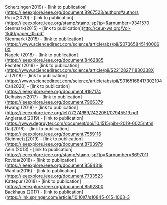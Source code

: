 Scherzinger(2019) - [link to publication](https://ieeexplore.ieee.org/document/8967523/authors#authors<br />
Rozo(2020) - [link to publication](https://ieeexplore.ieee.org/stamp/stamp.jsp?tp=&arnumber=9341570<br />
Stenmark(2015) - [link to publication](http://ceur-ws.org/Vol-1540/paper_05.pdf<br />
Stenmark (2015) - [link to publication](https://www.sciencedirect.com/science/article/abs/pii/S073658451400060X<br />
Nagele (2018) - [link to publication](https://ieeexplore.ieee.org/document/8462885<br />
Fechter (2018) - [link to publication](https://www.sciencedirect.com/science/article/pii/S221282711830338X<br />
Ji (2018) - [link to publication](https://www.sciencedirect.com/science/article/abs/pii/S0165168417302104<br />
Cai(2020) - [link to publication](https://ieeexplore.ieee.org/document/9197174<br />
Delhaisse(2017) - [link to publication](https://ieeexplore.ieee.org/document/7966379<br />
Hwang (2018) - [link to publication](https://ieeexplore.ieee.org/iel7/7274989/7422051/07945519.pdf<br />
Angleraud(2019) - [link to publication](https://www.degruyter.com/document/doi/10.1515/pjbr-2019-0025/html<br />
Dai(2016) - [link to publication](https://ieeexplore.ieee.org/document/7559116<br />
Steinmetz(2019) - [link to publication](https://ieeexplore.ieee.org/document/8763979<br />
Aein (2013) - [link to publication](https://ieeexplore.ieee.org/stamp/stamp.jsp?tp=&arnumber=6697011<br />
Rovida(2018) - [link to publication](https://ieeexplore.ieee.org/document/8594319<br />
Wantia(2016) - [link to publication](https://ieeexplore.ieee.org/document/7733523<br />
Kattepur (2018) - [link to publication](https://ieeexplore.ieee.org/document/8592800 <br />
Backhaus (2017) - [link to publication](https://link.springer.com/article/10.1007/s10845-015-1063-3<br />
